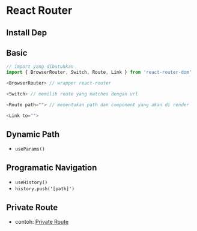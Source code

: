 # React Router

## Install Dep

## Basic

```js
// import yang dibutuhkan
import { BrowserRouter, Switch, Route, Link } from 'react-router-dom'

<BrowserRouter> // wrapper react-router

<Switch> // memilih route yang matches dengan url

<Route path=""> // menentukan path dan component yang akan di render

<Link to="">
```

## Dynamic Path

-   `useParams()`

## Programatic Navigation

-   `useHistory()`
-   `history.push('[path]')`

## Private Route

-   contoh: [Private Route](https://reactrouter.com/web/example/auth-workflow)
